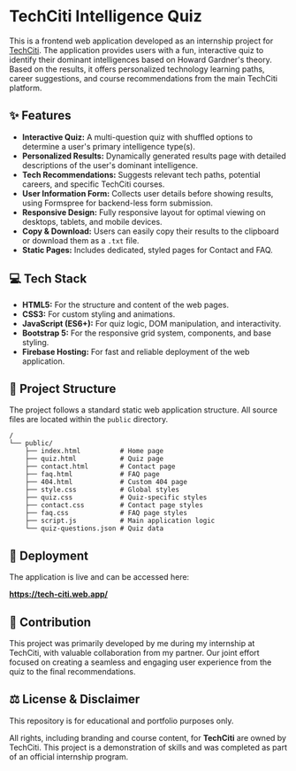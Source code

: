 # TechCiti Intelligence Quiz

This is a frontend web application developed as an internship project for [TechCiti](https://techciti.ng/). The application provides users with a fun, interactive quiz to identify their dominant intelligences based on Howard Gardner's theory. Based on the results, it offers personalized technology learning paths, career suggestions, and course recommendations from the main TechCiti platform.

## ✨ Features

- **Interactive Quiz:** A multi-question quiz with shuffled options to determine a user's primary intelligence type(s).
- **Personalized Results:** Dynamically generated results page with detailed descriptions of the user's dominant intelligence.
- **Tech Recommendations:** Suggests relevant tech paths, potential careers, and specific TechCiti courses.
- **User Information Form:** Collects user details before showing results, using Formspree for backend-less form submission.
- **Responsive Design:** Fully responsive layout for optimal viewing on desktops, tablets, and mobile devices.
- **Copy & Download:** Users can easily copy their results to the clipboard or download them as a `.txt` file.
- **Static Pages:** Includes dedicated, styled pages for Contact and FAQ.

## 💻 Tech Stack

- **HTML5:** For the structure and content of the web pages.
- **CSS3:** For custom styling and animations.
- **JavaScript (ES6+):** For quiz logic, DOM manipulation, and interactivity.
- **Bootstrap 5:** For the responsive grid system, components, and base styling.
- **Firebase Hosting:** For fast and reliable deployment of the web application.

## 📂 Project Structure

The project follows a standard static web application structure. All source files are located within the `public` directory.

```
/
└── public/
    ├── index.html          # Home page
    ├── quiz.html           # Quiz page
    ├── contact.html        # Contact page
    ├── faq.html            # FAQ page
    ├── 404.html            # Custom 404 page
    ├── style.css           # Global styles
    ├── quiz.css            # Quiz-specific styles
    ├── contact.css         # Contact page styles
    ├── faq.css             # FAQ page styles
    ├── script.js           # Main application logic
    └── quiz-questions.json # Quiz data
```

## 🚀 Deployment

The application is live and can be accessed here:

**https://tech-citi.web.app/**

## 🤝 Contribution

This project was primarily developed by me during my internship at TechCiti, with valuable collaboration from my partner. Our joint effort focused on creating a seamless and engaging user experience from the quiz to the final recommendations.

## ⚖️ License & Disclaimer

This repository is for educational and portfolio purposes only.

All rights, including branding and course content, for **TechCiti** are owned by TechCiti. This project is a demonstration of skills and was completed as part of an official internship program.